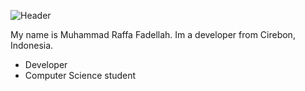 ![Header](./github-header-image(1).png)

My name is Muhammad Raffa Fadellah.
Im a developer from Cirebon, Indonesia.

-  Developer
-  Computer Science student

<!---
MuhammadRaffaFadellah/MuhammadRaffaFadellah is a ✨ special ✨ repository because its `README.md` (this file) appears on your GitHub profile.
You can click the Preview link to take a look at your changes.
--->
